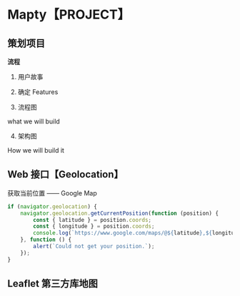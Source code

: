 <!--
 * @Author: _krill
 * @Date: 2022-08-14 21:19:43
 * @LastEditTime: 2022-08-14 22:15:47
 * @Description: 
-->
# Mapty【PROJECT】

## 策划项目

**流程**

1. 用户故事

2. 确定 Features

3. 流程图

what we will build

4. 架构图

How we will build it

## Web 接口【Geolocation】

获取当前位置 —— Google Map

```js
if (navigator.geolocation) {
    navigator.geolocation.getCurrentPosition(function (position) {
        const { latitude } = position.coords;
        const { longitude } = position.coords;
        console.log(`https://www.google.com/maps/@${latitude},${longitude}`);
    }, function () {
        alert(`Could not get your position.`);
    });
}
```

## Leaflet 第三方库地图